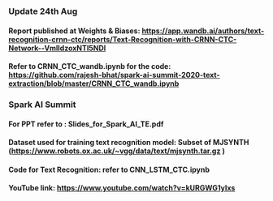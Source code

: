 ### Update 24th Aug
#### Report published at Weights & Biases: https://app.wandb.ai/authors/text-recognition-crnn-ctc/reports/Text-Recognition-with-CRNN-CTC-Network--VmlldzoxNTI5NDI
#### Refer to CRNN_CTC_wandb.ipynb for the code: https://github.com/rajesh-bhat/spark-ai-summit-2020-text-extraction/blob/master/CRNN_CTC_wandb.ipynb


### Spark AI Summit
#### For PPT refer to : Slides_for_Spark_AI_TE.pdf
#### Dataset used for training text recognition model: Subset of MJSYNTH (https://www.robots.ox.ac.uk/~vgg/data/text/mjsynth.tar.gz )
#### Code for Text Recognition: refer to CNN_LSTM_CTC.ipynb


#### YouTube link: https://www.youtube.com/watch?v=kURGWG1yIxs
